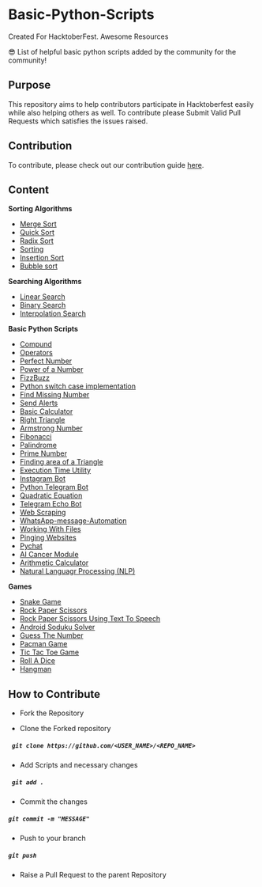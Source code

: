 # Basic-Python-Scripts

Created For HacktoberFest.
Awesome Resources

😎 List of helpful basic python scripts added by the community for the community!

## Purpose

This repository aims to help contributors participate in Hacktoberfest easily while also helping others as well.
To contribute please Submit Valid Pull Requests which satisfies the issues raised.

## Contribution

To contribute, please check out our contribution guide [here](CONTRIBUTING.md).

## Content

**Sorting Algorithms**
  - [Merge Sort](https://github.com/anshrathod/Basic-Python-Scripts/blob/master/DSA/Sorting/MergeSort.py)
  - [Quick Sort](https://github.com/anshrathod/Basic-Python-Scripts/blob/master/DSA/Sorting/quicksort.py)
  - [Radix Sort](https://github.com/anshrathod/Basic-Python-Scripts/blob/master/DSA/Sorting/RadixSort.py)
  - [Sorting](https://github.com/anshrathod/Basic-Python-Scripts/blob/master/DSA/Sorting/sorting.py)
  - [Insertion Sort](https://github.com/anshrathod/Basic-Python-Scripts/blob/master/DSA/Sorting/InsertionSort.py)
  - [Bubble sort](https://github.com/Abdulwahid7027/Basic-Python-Scripts/blob/master/DSA/Sorting/BubbleSort.py)
  
**Searching Algorithms**
  - [Linear Search](https://github.com/anshrathod/Basic-Python-Scripts/blob/master/DSA/Searching/LinearSearch.py)
  - [Binary Search](https://github.com/anshrathod/Basic-Python-Scripts/blob/master/DSA/Searching/binarySearch.py)
  - [Interpolation Search](https://github.com/Abdulwahid7027/Basic-Python-Scripts/blob/master/DSA/Searching/interpolation.py)

**Basic Python Scripts**
  - [Compund](https://github.com/anshrathod/Basic-Python-Scripts/blob/master/DSA/Mathematical/compund.py)
  - [Operators](https://github.com/anshrathod/Basic-Python-Scripts/blob/master/DSA/Mathematical/operators.py)
  - [Perfect Number](https://github.com/anshrathod/Basic-Python-Scripts/blob/master/DSA/Mathematical/perfectno.py)
  - [Power of a Number](https://github.com/anshrathod/Basic-Python-Scripts/blob/master/DSA/Mathematical/ppower.py)
  - [FizzBuzz](https://github.com/anshrathod/Basic-Python-Scripts/blob/master/DSA/Mathematical/fizzbuzz.py)
  - [Python switch case implementation](https://github.com/anshrathod/Basic-Python-Scripts/blob/master/random/switch_case.py)
  - [Find Missing Number](https://github.com/anshrathod/Basic-Python-Scripts/blob/master/DSA/Mathematical/find_missing_number.py)
  - [Send Alerts](https://github.com/anshrathod/Basic-Python-Scripts/tree/master/Web/Send%20Alerts)
  - [Basic Calculator](https://github.com/anshrathod/Basic-Python-Scripts/blob/master/Utils/simple_calculator.py)
  - [Right Triangle](https://github.com/anshrathod/Basic-Python-Scripts/blob/master/DSA/Mathematical/RightTriangle.py)
  - [Armstrong Number](https://github.com/anshrathod/Basic-Python-Scripts/blob/master/DSA/Mathematical/Maitreyi88_armstrongno.py)
  - [Fibonacci](https://github.com/anshrathod/Basic-Python-Scripts/blob/master/DSA/Mathematical/Maitreyi88_fibonacci.py)
  - [Palindrome](https://github.com/anshrathod/Basic-Python-Scripts/blob/master/DSA/Mathematical/Maitreyi88_palindrome.py)
  - [Prime Number](https://github.com/anshrathod/Basic-Python-Scripts/blob/master/DSA/Mathematical/Maitreyi88_primeno.py)
  - [Finding area of a Triangle](https://github.com/anshrathod/Basic-Python-Scripts/blob/master/DSA/Mathematical/Find_area%20_of_triangle.py)
  - [Execution Time Utility](https://github.com/anshrathod/Basic-Python-Scripts/tree/master/Utils/Execution-time-utility)
  - [Instagram Bot](https://github.com/anshrathod/Basic-Python-Scripts/tree/master/Bots/InstaGramBot)
  - [Python Telegram Bot](https://github.com/anshrathod/Basic-Python-Scripts/tree/master/Bots/Python-Telegram-bot)
  - [Quadratic Equation](https://github.com/anshrathod/Basic-Python-Scripts/tree/master/DSA/Mathematical/Quadratic%20equation)
  - [Telegram Echo Bot](https://github.com/anshrathod/Basic-Python-Scripts/tree/master/Bots/TelegramEchoBot)
  - [Web Scraping](https://github.com/anshrathod/Basic-Python-Scripts/tree/master/Web-Scraping)
  - [WhatsApp-message-Automation](https://github.com/anshrathod/Basic-Python-Scripts/tree/master/Bots/WhatsApp-message-automation)
  - [Working With Files](https://github.com/anshrathod/Basic-Python-Scripts/tree/master/Utils/WorkingWithFiles)
  - [Pinging Websites](https://github.com/anshrathod/Basic-Python-Scripts/tree/master/Bots/pinging-websites)
  - [Pychat](https://github.com/anshrathod/Basic-Python-Scripts/tree/master/Web/pychat)
  - [AI Cancer Module](https://github.com/anshrathod/Basic-Python-Scripts/blob/master/AI-ML/A.I_cancer_module.py)
  - [Arithmetic Calculator](https://github.com/anshrathod/Basic-Python-Scripts/blob/master/DSA/Mathematical/Arithmetic_calculator.py)
  - [Natural Languagr Processing (NLP)](https://github.com/Sk70249/Basic-Python-Scripts/blob/master/AI-ML/natural_language_processing.py)
 
**Games**
  - [Snake Game](https://github.com/anshrathod/Basic-Python-Scripts/tree/master/Games/SnakeGame)
  - [Rock Paper Scissors](https://github.com/anshrathod/Basic-Python-Scripts/tree/master/Games/RockPaperScissors)
  - [Rock Paper Scissors Using Text To Speech](https://github.com/anshrathod/Basic-Python-Scripts/tree/master/Games/RockPaperScissorUsingTextToSpeech)
  - [Android Soduku Solver](https://github.com/anshrathod/Basic-Python-Scripts/tree/master/Bots/Android%20sudoku%20solver)
  - [Guess The Number](https://github.com/anshrathod/Basic-Python-Scripts/blob/master/Games/Guess_the_number.py)
  - [Pacman Game](https://github.com/anshrathod/Basic-Python-Scripts/tree/master/Games/Pacman%20Game%20%28GUI%29)
  - [Tic Tac Toe Game](https://github.com/anshrathod/Basic-Python-Scripts/tree/master/Games/TicTacToeGame)
  - [Roll A Dice](https://github.com/anshrathod/Basic-Python-Scripts/blob/master/Games/Roll%20a%20Dice.py)
  - [Hangman](https://github.com/anshrathod/Basic-Python-Scripts/blob/master/Games/hangman.py)
  
## How to Contribute

- Fork the Repository

- Clone the Forked repository

##### ` git clone https://github.com/<USER_NAME>/<REPO_NAME>`

- Add Scripts and necessary changes

##### ` git add .`

- Commit the changes

##### `git commit -m "MESSAGE"`

- Push to your branch

##### `git push`

- Raise a Pull Request to the parent Repository
